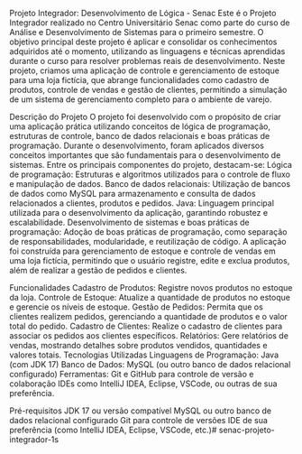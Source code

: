 Projeto Integrador: Desenvolvimento de Lógica - Senac
Este é o Projeto Integrador realizado no Centro Universitário Senac como parte do curso de Análise e Desenvolvimento de Sistemas para o primeiro semestre. O objetivo principal deste projeto é aplicar e consolidar os conhecimentos adquiridos até o momento, utilizando as linguagens e técnicas aprendidas durante o curso para resolver problemas reais de desenvolvimento. Neste projeto, criamos uma aplicação de controle e gerenciamento de estoque para uma loja fictícia, que abrange funcionalidades como cadastro de produtos, controle de vendas e gestão de clientes, permitindo a simulação de um sistema de gerenciamento completo para o ambiente de varejo.

Descrição do Projeto
O projeto foi desenvolvido com o propósito de criar uma aplicação prática utilizando conceitos de lógica de programação, estruturas de controle, banco de dados relacionais e boas práticas de programação. Durante o desenvolvimento, foram aplicados diversos conceitos importantes que são fundamentais para o desenvolvimento de sistemas. Entre os principais componentes do projeto, destacam-se:
Lógica de programação: Estruturas e algoritmos utilizados para o controle de fluxo e manipulação de dados.
Banco de dados relacionais: Utilização de bancos de dados como MySQL para armazenamento e consulta de dados relacionados a clientes, produtos e pedidos.
Java: Linguagem principal utilizada para o desenvolvimento da aplicação, garantindo robustez e escalabilidade.
Desenvolvimento de sistemas e boas práticas de programação: Adoção de boas práticas de programação, como separação de responsabilidades, modularidade, e reutilização de código.
A aplicação foi construída para gerenciamento de estoque e controle de vendas em uma loja fictícia, permitindo que o usuário registre, edite e exclua produtos, além de realizar a gestão de pedidos e clientes.

Funcionalidades
Cadastro de Produtos: Registre novos produtos no estoque da loja.
Controle de Estoque: Atualize a quantidade de produtos no estoque e gerencie os níveis de estoque.
Gestão de Pedidos: Permita que os clientes realizem pedidos, gerenciando a quantidade de produtos e o valor total do pedido.
Cadastro de Clientes: Realize o cadastro de clientes para associar os pedidos aos clientes específicos.
Relatórios: Gere relatórios de vendas, mostrando detalhes sobre produtos vendidos, quantidades e valores totais.
Tecnologias Utilizadas
Linguagens de Programação: Java (com JDK 17)
Banco de Dados: MySQL (ou outro banco de dados relacional configurado)
Ferramentas:
Git e GitHub para controle de versão e colaboração
IDEs como IntelliJ IDEA, Eclipse, VSCode, ou outras de sua preferência.

Pré-requisitos
JDK 17 ou versão compatível
MySQL ou outro banco de dados relacional configurado
Git para controle de versões
IDE de sua preferência (como IntelliJ IDEA, Eclipse, VSCode, etc.)#   s e n a c - p r o j e t o - i n t e g r a d o r - 1 s  
 
